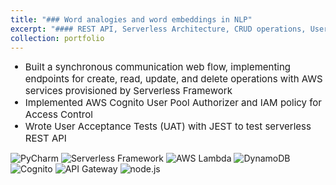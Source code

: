 ```yaml
---
title: "### Word analogies and word embeddings in NLP"
excerpt: "#### REST API, Serverless Architecture, CRUD operations, User Acceptance Tests<br/>"
collection: portfolio
---
```

<ul>
    <li style="font-size:15px">Built a synchronous communication web flow, implementing endpoints for create, read, update, and delete operations with AWS services provisioned by Serverless Framework</li>
    <li style="font-size:15px">Implemented AWS Cognito User Pool Authorizer and IAM policy for Access Control</li>
    <li style="font-size:15px">Wrote User Acceptance Tests (UAT) with JEST to test serverless REST API</li>
</ul>

<p style="margin-top:10px">
    <img src="https://img.shields.io/badge/PyCharm-olive" alt="PyCharm">
    <img src="https://img.shields.io/badge/Serverless%20Framework-cornflowerblue" alt="Serverless Framework">
    <img src="https://img.shields.io/badge/AWS%20Lambda-cornflowerblue" alt="AWS Lambda">
    <img src="https://img.shields.io/badge/DynamoDB-navy" alt="DynamoDB">
    <img src="https://img.shields.io/badge/Cognito-orchid" alt="Cognito">
    <img src="https://img.shields.io/badge/API%20Gateway-purple" alt="API Gateway">
    <img src="https://img.shields.io/badge/node.js-violet" alt="node.js">
</p>